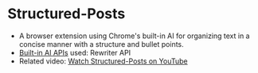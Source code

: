 # Structured-Posts

- A browser extension using Chrome's built-in AI for organizing text in a concise manner with a structure and bullet points.
- [Built-in AI APIs](https://developer.chrome.com/docs/ai/built-in-apis) used: Rewriter API
- Related video: [Watch Structured-Posts on YouTube](https://www.youtube.com/watch?v=W)
